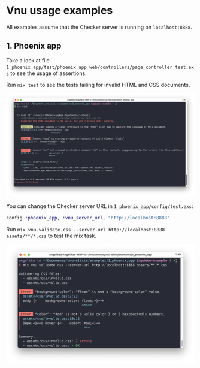 # Vnu usage examples

All examples assume that the Checker server is running on `localhost:8888`.

## 1. Phoenix app

Take a look at file `1_phoenix_app/test/phoenix_app_web/controllers/page_controller_test.exs` to see the usage of assertions.

Run `mix test` to see the tests failing for invalid HTML and CSS documents.

![](1_phoenix_app_failing_test.png)

You can change the Checker server URL in `1_phoenix_app/config/test.exs`:
   
   ```elixir
   config :phoenix_app, :vnu_server_url, "http://localhost:8888"
   ```

Run `mix vnu.validate.css --server-url http://localhost:8888 assets/**/*.css` to test the mix task.

![](1_phoenix_app_failing_mix_task.png)
